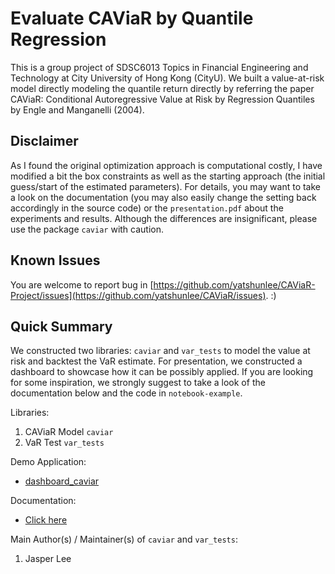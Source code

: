 # Evaluate CAViaR by Quantile Regression
This is a group project of SDSC6013 Topics in Financial Engineering and Technology at City University of Hong Kong (CityU). We built a value-at-risk model directly modeling the quantile return directly by referring the paper CAViaR: Conditional Autoregressive Value at Risk by Regression Quantiles by Engle and Manganelli (2004).

## Disclaimer
As I found the original optimization approach is computational costly, I have modified a bit the box constraints as well as the starting approach (the initial guess/start of the estimated parameters). For details, you may want to take a look on the documentation (you may also easily change the setting back accordingly in the source code) or the `presentation.pdf` about the experiments and results. Although the differences are insignificant, please use the package `caviar` with caution.

## Known Issues
You are welcome to report bug in [https://github.com/yatshunlee/CAViaR-Project/issues](https://github.com/yatshunlee/CAViaR/issues). :)

## Quick Summary
We constructed two libraries: `caviar` and `var_tests` to model the value at risk and backtest the VaR estimate. For presentation, we constructed a dashboard to showcase how it can be possibly applied. If you are looking for some inspiration, we strongly suggest to take a look of the documentation below and the code in `notebook-example`.

Libraries:
1. CAViaR Model `caviar`
2. VaR Test `var_tests`

Demo Application:
- [dashboard_caviar](https://youtu.be/1NhIeDSbeXE)

Documentation:
- [Click here](./doc/README.md)

Main Author(s) / Maintainer(s) of `caviar` and `var_tests`:
1. Jasper Lee
